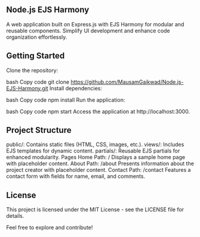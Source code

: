 ## Node.js EJS Harmony
A web application built on Express.js with EJS Harmony for modular and reusable components. Simplify UI development and enhance code organization effortlessly.

## Getting Started
Clone the repository:

bash
Copy code
git clone https://github.com/MausamGaikwad/Node.js-EJS-Harmony.git
Install dependencies:

bash
Copy code
npm install
Run the application:

bash
Copy code
npm start
Access the application at http://localhost:3000.

## Project Structure
public/: Contains static files (HTML, CSS, images, etc.).
views/: Includes EJS templates for dynamic content.
partials/: Reusable EJS partials for enhanced modularity.
Pages
Home
Path: /
Displays a sample home page with placeholder content.
About
Path: /about
Presents information about the project creator with placeholder content.
Contact
Path: /contact
Features a contact form with fields for name, email, and comments.
## License
This project is licensed under the MIT License - see the LICENSE file for details.

Feel free to explore and contribute!
